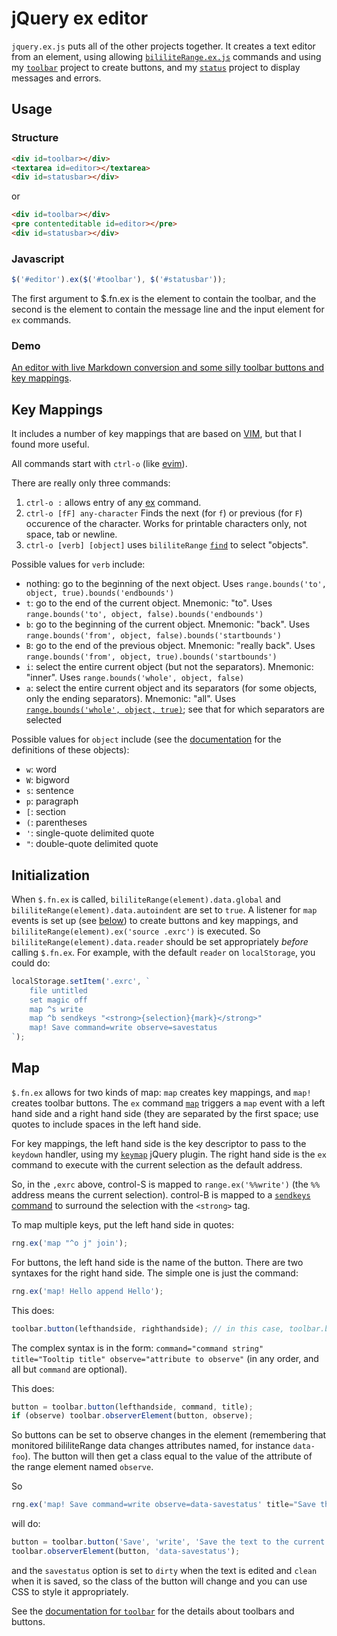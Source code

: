 # jQuery ex editor

`jquery.ex.js` puts all of the other projects together. It creates a text editor from an element, using allowing 
[`bililiteRange.ex.js`](ex.md) commands
and using my [`toolbar`](../../toolbar/index.md) project to create buttons, and my [`status`](../../status/index.md) project to display
messages and errors.

## Usage

### Structure

```html
<div id=toolbar></div>
<textarea id=editor></textarea>
<div id=statusbar></div>
```
or
```html
<div id=toolbar></div>
<pre contenteditable id=editor></pre>
<div id=statusbar></div>
```

### Javascript

```js
$('#editor').ex($('#toolbar'), $('#statusbar'));
```

The first argument to $.fn.ex is the element to contain the toolbar, and the second is the element to contain the message line and 
the input element for `ex` commands.

### Demo

[An editor with live Markdown conversion and some silly toolbar buttons and key mappings](../test/littleeditor.html).

## Key Mappings

It includes a number of key mappings that are based on [VIM](https://vimhelp.org/), but that I found more useful. 

All commands start with `ctrl-o` (like [evim](https://vimhelp.org/starting.txt.html#evim-keys)).

There are really only three commands:

1. `ctrl-o :` allows entry of any [ex](ex.md) command.
2. `ctrl-o [fF] any-character` Finds the next (for `f`) or previous (for `F`) occurence of the character. Works for printable characters
only, not space, tab or newline.
3. `ctrl-o [verb] [object]` uses `bililiteRange` [`find`](../find.md) to select "objects".

Possible values for `verb` include:
 * nothing: go to the beginning of the next object. Uses `range.bounds('to', object, true).bounds('endbounds')`
 * `t`: go to the end of the current object. Mnemonic: "to". Uses `range.bounds('to', object, false).bounds('endbounds')`
 * `b`: go to the beginning of the current object. Mnemonic: "back". Uses `range.bounds('from', object, false).bounds('startbounds')`
 * `B`: go to the end of the previous object. Mnemonic: "really back". Uses `range.bounds('from', object, true).bounds('startbounds')`
 * `i`: select the entire current object (but not the separators). Mnemonic: "inner". Uses `range.bounds('whole', object, false)`
 * `a`: select the entire current object and its separators (for some objects, only the ending separators). Mnemonic: "all". Uses 
[`range.bounds('whole', object, true)`](../docs/find.md#boundswhole-separator-regexp-outer); see that for which separators are selected
	
Possible values for `object` include (see the [documentation](../docs/find.md#options-for-separators) for the definitions of these objects):
 * `w`: word
 * `W`: bigword
 * `s`: sentence
 * `p`: paragraph
 * `[`: section
 * `(`: parentheses
 * `'`: single-quote delimited quote
 * `"`: double-quote delimited quote
 
## Initialization

When `$.fn.ex` is called, `bililiteRange(element).data.global` and `bililiteRange(element).data.autoindent` are set to `true`. A listener
for `map` events is set up (see [below](#map)) to create buttons and key mappings, and
`bililiteRange(element).ex('source .exrc')` is executed. So `bililiteRange(element).data.reader` should be set appropriately 
*before* calling `$.fn.ex`. For example, with the default `reader` on `localStorage`, you could do:

```js
localStorage.setItem('.exrc', `
	file untitled
	set magic off
	map ^s write
	map ^b sendkeys "<strong>{selection}{mark}</strong>"
	map! Save command=write observe=savestatus
`);
```

## Map

`$.fn.ex` allows for two kinds of map: `map` creates key mappings, and `map!` creates toolbar buttons. The `ex` 
command [`map`](ex.md#map) triggers a `map` event with a left hand side and a right hand side (they are separated by the first space; use
quotes to include spaces in the left hand side.

For key mappings, the left hand side is the key descriptor to pass to the `keydown` handler, using my [`keymap`](../../keymap/README.md)
 jQuery plugin. The right hand side is the `ex` command to execute with the current selection as the default address.

So, in the `,exrc` above, control-S is mapped to `range.ex('%%write')` (the `%%` address means the current selection).
control-B is mapped to a [`sendkeys` command](index.md#sendkeyss-string) to surround the selection with the `<strong>` tag.

To map multiple keys, put the left hand side in quotes:

```js
rng.ex('map "^o j" join');
```

For buttons, the left hand side is the name of the button. There are two syntaxes for the right hand side. The simple one is just the command:

```js
rng.ex('map! Hello append Hello');
```

This does:

```js
toolbar.button(lefthandside, righthandside); // in this case, toolbar.button('Hello', 'append Hello'); 
```

The complex syntax is in the form: `command="command string" title="Tooltip title" observe="attribute to observe"` (in any order, and all but `command` are optional).

This does:

```js
button = toolbar.button(lefthandside, command, title);
if (observe) toolbar.observerElement(button, observe);
```
So buttons can be set to observe changes in the element (remembering that monitored bililiteRange data changes attributes named, for instance `data-foo`). The button will
then get a class equal to the value of the attribute of the range element named `observe`.

So

```js
rng.ex('map! Save command=write observe=data-savestatus' title="Save the text to the current file");`
```

will do:

```js
button = toolbar.button('Save', 'write', 'Save the text to the current file');
toolbar.observerElement(button, 'data-savestatus');
```
and the `savestatus` option is set to `dirty` when the text is edited and `clean` when it is saved, so the class of the button will change and you can use CSS to
style it appropriately.

See the [documentation for `toolbar`](../../toolbar/README.md) for the details about toolbars and buttons.

